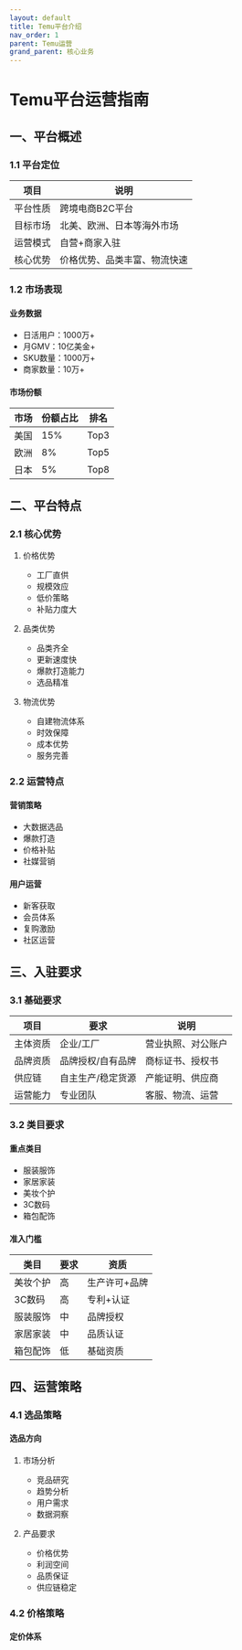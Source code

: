 ```yaml
---
layout: default
title: Temu平台介绍
nav_order: 1
parent: Temu运营
grand_parent: 核心业务
---
```


# Temu平台运营指南

## 一、平台概述
### 1.1 平台定位
| 项目 | 说明 |
|-----|------|
| 平台性质 | 跨境电商B2C平台 |
| 目标市场 | 北美、欧洲、日本等海外市场 |
| 运营模式 | 自营+商家入驻 |
| 核心优势 | 价格优势、品类丰富、物流快速 |

### 1.2 市场表现
#### 业务数据
- 日活用户：1000万+
- 月GMV：10亿美金+
- SKU数量：1000万+
- 商家数量：10万+

#### 市场份额
| 市场 | 份额占比 | 排名 |
|-----|---------|------|
| 美国 | 15% | Top3 |
| 欧洲 | 8% | Top5 |
| 日本 | 5% | Top8 |

## 二、平台特点
### 2.1 核心优势
1. 价格优势
   - 工厂直供
   - 规模效应
   - 低价策略
   - 补贴力度大

2. 品类优势
   - 品类齐全
   - 更新速度快
   - 爆款打造能力
   - 选品精准

3. 物流优势
   - 自建物流体系
   - 时效保障
   - 成本优势
   - 服务完善

### 2.2 运营特点
#### 营销策略
- 大数据选品
- 爆款打造
- 价格补贴
- 社媒营销

#### 用户运营
- 新客获取
- 会员体系
- 复购激励
- 社区运营

## 三、入驻要求
### 3.1 基础要求
| 项目 | 要求 | 说明 |
|-----|------|------|
| 主体资质 | 企业/工厂 | 营业执照、对公账户 |
| 品牌资质 | 品牌授权/自有品牌 | 商标证书、授权书 |
| 供应链 | 自主生产/稳定货源 | 产能证明、供应商 |
| 运营能力 | 专业团队 | 客服、物流、运营 |

### 3.2 类目要求
#### 重点类目
- 服装服饰
- 家居家装
- 美妆个护
- 3C数码
- 箱包配饰

#### 准入门槛
| 类目 | 要求 | 资质 |
|-----|------|------|
| 美妆个护 | 高 | 生产许可+品牌 |
| 3C数码 | 高 | 专利+认证 |
| 服装服饰 | 中 | 品牌授权 |
| 家居家装 | 中 | 品质认证 |
| 箱包配饰 | 低 | 基础资质 |

## 四、运营策略
### 4.1 选品策略
#### 选品方向
1. 市场分析
   - 竞品研究
   - 趋势分析
   - 用户需求
   - 数据洞察

2. 产品要求
   - 价格优势
   - 利润空间
   - 品质保证
   - 供应链稳定

### 4.2 价格策略
#### 定价体系